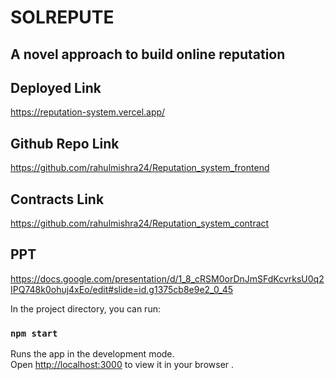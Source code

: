 
# SOLREPUTE
## A novel approach to build online reputation

## Deployed Link
https://reputation-system.vercel.app/

## Github Repo Link
https://github.com/rahulmishra24/Reputation_system_frontend

## Contracts Link
https://github.com/rahulmishra24/Reputation_system_contract


## PPT
https://docs.google.com/presentation/d/1_8_cRSM0orDnJmSFdKcvrksU0q2IPQ748k0ohuj4xEo/edit#slide=id.g1375cb8e9e2_0_45

In the project directory, you can run:

### `npm start`

Runs the app in the development mode.\
Open [http://localhost:3000](http://localhost:3000) to view it in your browser .


